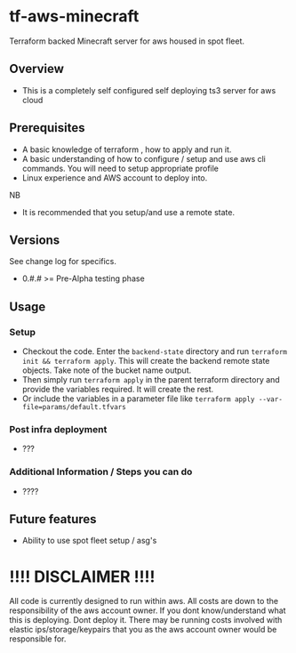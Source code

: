 # tf-aws-minecraft
Terraform backed Minecraft server for aws housed in spot fleet.


 ## Overview

 * This is a completely self configured self deploying ts3 server for aws cloud

 ## Prerequisites
 * A basic knowledge of terraform , how to apply and run it.
 * A basic understanding of how to configure / setup and use aws cli commands.  You will need to setup appropriate profile
 * Linux experience and AWS account to deploy into.

 NB
 * It is recommended that you setup/and use a remote state.

 ## Versions

 See change log for specifics.

  * 0.#.# >= Pre-Alpha testing phase

 ## Usage

 ### Setup
 * Checkout the code. Enter the `backend-state` directory and run `terraform init && terraform apply`. This will create the backend remote state objects. Take note of the bucket name output.
 * Then simply run `terraform apply` in the parent terraform directory and provide the variables required. It will create the rest.
 * Or include the variables in a parameter file like `terraform apply --var-file=params/default.tfvars`

 ### Post infra deployment
 * ???

### Additional Information / Steps you can do
 * ????

 ## Future features
* Ability to use spot fleet setup / asg's

 # !!!! DISCLAIMER !!!!

 All code is currently designed to run within aws. All costs are down to the responsibility of the aws account owner. If you dont know/understand what this is deploying. Dont deploy it. There may be running costs involved with elastic ips/storage/keypairs that you as the aws account owner would be responsible for.